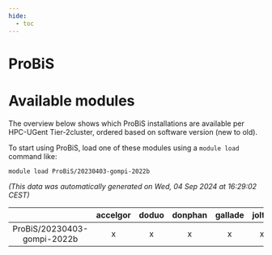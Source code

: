 ```yaml
---
hide:
  - toc
---
```


ProBiS
======

# Available modules


The overview below shows which ProBiS installations are available per HPC-UGent Tier-2cluster, ordered based on software version (new to old).

To start using ProBiS, load one of these modules using a `module load` command like:

```shell
module load ProBiS/20230403-gompi-2022b
```

*(This data was automatically generated on Wed, 04 Sep 2024 at 16:29:02 CEST)*  

| |accelgor|doduo|donphan|gallade|joltik|shinx|skitty|
| :---: | :---: | :---: | :---: | :---: | :---: | :---: | :---: |
|ProBiS/20230403-gompi-2022b|x|x|x|x|x|-|x|
